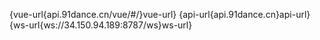 {vue-url{api.91dance.cn/vue/#/}vue-url}
{api-url{api.91dance.cn}api-url}
{ws-url{ws://34.150.94.189:8787/ws}ws-url}